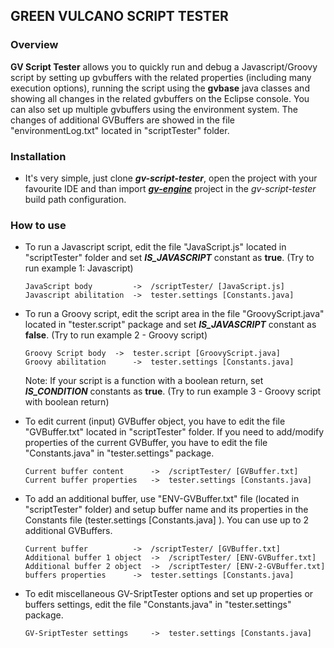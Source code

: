## GREEN VULCANO SCRIPT TESTER

### Overview

**GV Script Tester** allows you to quickly run and debug a Javascript/Groovy script by setting up gvbuffers with the related properties (including many execution options), running the script using the **gvbase** java classes and showing all changes in the related gvbuffers on the Eclipse console.
You can also set up multiple gvbuffers using the environment system. The changes of additional GVBuffers are showed in the file "environmentLog.txt" located in "scriptTester" folder.

### Installation

- It's very simple, just clone ***gv-script-tester***, open the project with your favourite IDE and than import [***gv-engine***](https://github.com/green-vulcano/gv-engine) project in the *gv-script-tester* build path configuration.

### How to use

- To run a Javascript script, edit the file "JavaScript.js" located in "scriptTester" folder and set ***IS_JAVASCRIPT*** constant as **true**. (Try to run example 1: Javascript)
    ```
    JavaScript body 	    ->	/scriptTester/ [JavaScript.js]
    Javascript abilitation  ->  tester.settings [Constants.java]
    ```

- To run a Groovy script, edit the script area in the file "GroovyScript.java" located in "tester.script" package and set ***IS_JAVASCRIPT*** constant as **false**. (Try to run example 2 - Groovy script)
    ```
	Groovy Script body 	->  tester.script [GroovyScript.java]
	Groovy abilitation      ->  tester.settings [Constants.java]
    ```

    Note: If your script is a function with a boolean return, set ***IS_CONDITION*** constants as **true**. (Try to run example 3 - Groovy script with boolean return)

- To edit current (input) GVBuffer object, you have to edit the file "GVBuffer.txt" located in "scriptTester" folder. If you need to add/modify properties of the current GVBuffer, you have to edit the file "Constants.java" in "tester.settings" package.
    ```
	Current buffer content		->  /scriptTester/ [GVBuffer.txt]
	Current buffer properties 	->  tester.settings [Constants.java]
    ```

- To add an additional buffer, use "ENV-GVBuffer.txt" file (located in "scriptTester" folder) and setup buffer name and its properties in the Constants file (tester.settings [Constants.java] ). You can use up to 2 additional GVBuffers.
    ```
	Current buffer			->  /scriptTester/ [GVBuffer.txt]
	Additional buffer 1 object	->  /scriptTester/ [ENV-GVBuffer.txt]
	Additional buffer 2 object	->  /scriptTester/ [ENV-2-GVBuffer.txt]
	buffers properties		->  tester.settings [Constants.java]
    ```

- To edit miscellaneous GV-SriptTester options and set up properties or buffers settings, edit the file "Constants.java" in "tester.settings" package.
    ```
	GV-SriptTester settings		->  tester.settings [Constants.java] 
	```

